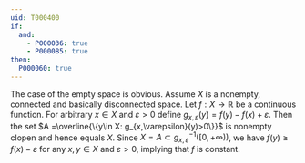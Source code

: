 ```yaml
---
uid: T000400
if:
  and:
    - P000036: true
    - P000085: true
then:
  P000060: true
---
```


The case of the empty space is obvious.
Assume $X$ is a nonempty, connected and basically disconnected space. Let $f:X\to \mathbb R$ be a continuous function. For arbitrary $x\in X$ and $\varepsilon>0$ define $g_{x,\varepsilon}(y)=f(y)-f(x)+\varepsilon$.
Then the set $A =\overline{\{y\in X: g_{x,\varepsilon}(y)>0\}}$ is nonempty clopen and hence equals $X$. Since $X=A\subset g_{x,\varepsilon}^{-1}([0,+\infty))$, we have $f(y)\geq f(x)-\varepsilon$ for any $x,y\in X$ and $\varepsilon>0$, implying that $f$ is constant.
